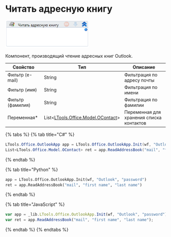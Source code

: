 # Читать адресную книгу

![](../../../resources/activities/basic/outlook/image-48.png)

Компонент, производящий чтение адресных книг Outlook.

| Свойство         | Тип                                                                      | Описание                                 |
| ---------------- | ------------------------------------------------------------------------ | ---------------------------------------- |
| Фильтр (e-mail)  | String                                                                   | Фильтрация по адресу почты               |
| Фильтр (имя)     | String                                                                   | Фильтрация по имени                      |
| Фильтр (фамилия) | String                                                                   | Фильтрация по фамилии                    |
| Переменная\*     | List<[LTools.Office.Model.OContact](../els\_mail/datatypes/ocontact.md)> | Переменная для хранения списка контактов |

{% tabs %}
{% tab title="C#" %}
```csharp
LTools.Office.OutlookApp app = LTools.Office.OutlookApp.Init(wf, "Outlook", "password");
List<LTools.Office.Model.OContact> ret = app.ReadAddressBook("mail", "first name", "last name");
```
{% endtab %}

{% tab title="Python" %}
```python
app = LTools.Office.OutlookApp.Init(wf, "Outlook", "password")
ret = app.ReadAddressBook("mail", "first name", "last name")
```
{% endtab %}

{% tab title="JavaScript" %}
```javascript
var app = _lib.LTools.Office.OutlookApp.Init(wf, "Outlook", "password");
var ret = app.ReadAddressBook("mail", "first name", "last name");
```
{% endtab %}
{% endtabs %}

